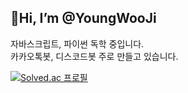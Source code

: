 ## 👋Hi, I’m @YoungWooJi

자바스크립트, 파이썬 독학 중입니다.</br>
카카오톡봇, 디스코드봇 주로 만들고 있습니다.

[![Solved.ac
프로필](http://mazassumnida.wtf/api/generate_badge?boj=ywooji)](https://solved.ac/ywooji)
<!---
YoungWoo-Ji/YoungWoo-Ji is a ✨ special ✨ repository because its `README.md` (this file) appears on your GitHub profile.
You can click the Preview link to take a look at your changes.
--->
